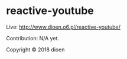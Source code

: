 # reactive-youtube

Live:
http://www.dioen.o6.pl/reactive-youtube/

Contribution:
N/A yet.



Copyright © 2018 dioen
